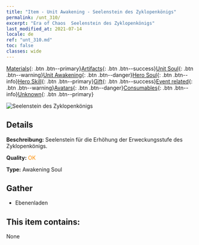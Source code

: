 ```yaml
---
title: "Item - Unit Awakening - Seelenstein des Zyklopenkönigs"
permalink: /unt_310/
excerpt: "Era of Chaos  Seelenstein des Zyklopenkönigs"
last_modified_at: 2021-07-14
locale: de
ref: "unt_310.md"
toc: false
classes: wide
---
```

 [Materials](/ItemsDE/){: .btn .btn--primary}[Artifacts](/ItemsDE/Artifacts/){: .btn .btn--success}[Unit Soul](/ItemsDE/UnitSoul/){: .btn .btn--warning}[Unit Awakening](/ItemsDE/UnitAwakening/){: .btn .btn--danger}[Hero Soul](/ItemsDE/HeroSoul/){: .btn .btn--info}[Hero Skill](/ItemsDE/HeroSkill/){: .btn .btn--primary}[Gift](/ItemsDE/Gift/){: .btn .btn--success}[Event related](/ItemsDE/Events/){: .btn .btn--warning}[Avatars](/ItemsDE/Avatars/){: .btn .btn--danger}[Consumables](/ItemsDE/Consumables/){: .btn .btn--info}[Unknown](/ItemsDE/Unknown/){: .btn .btn--primary}

 ![Seelenstein des Zyklopenkönigs](/images/u/tia_duyanjuren.jpg)

## Details
 **Beschreibung:** Seelenstein für die Erhöhung der Erweckungsstufe des Zyklopenkönigs.

 **Quality:** <span style="color: #FF8C00">OK</span>

 **Type:** Awakening Soul

## Gather

*    Ebenenladen 

## This item contains:

  None

